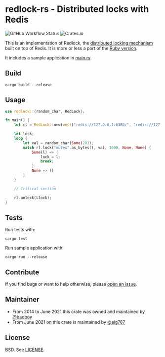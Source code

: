 # redlock-rs - Distributed locks with Redis

![GitHub Workflow Status](https://img.shields.io/github/workflow/status/badboy/redlock-rs/CI)
![Crates.io](https://img.shields.io/crates/v/redlock)

This is an implementation of Redlock, the [distributed locking mechanism][distlock] built on top of Redis. It is more or
less a port of the [Ruby version][redlock.rb].

It includes a sample application in [main.rs](src/main.rs).

## Build

```
cargo build --release
```

## Usage

```rust
use redlock::{random_char, RedLock};

fn main() {
    let rl = RedLock::new(vec!["redis://127.0.0.1:6380/", "redis://127.0.0.1:6381/", "redis://127.0.0.1:6382/"]);

    let lock;
    loop {
        let val = random_char(Some(20));
        match rl.lock("mutex".as_bytes(), val, 1000, None, None) {
            Some(l) => {
                lock = l;
                break;
            }
            None => ()
        }
    }

    // Critical section

    rl.unlock(&lock);
}
```

## Tests

Run tests with:

```
cargo test
```

Run sample application with:

```
cargo run --release
```

## Contribute

If you find bugs or want to help otherwise, please [open an issue](https://github.com/badboy/redlock-rs/issues).

## Maintainer

* From 2014 to June 2021 this crate was owned and maintained by [@badboy](https://github.com/badboy/)
* From June 2021 on this crate is maintained by [@aig787](https://github.com/aig787)

## License

BSD. See [LICENSE](LICENSE).

[distlock]: http://redis.io/topics/distlock

[redlock.rb]: https://github.com/antirez/redlock-rb
